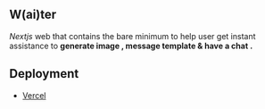 

## W(ai)ter

<i>Nextjs</i> web that contains the bare minimum to help user get instant assistance to <b>generate image , message template & have a chat . </b>


## Deployment

- [Vercel](https://waiter-stefanuswilfrid.vercel.app/) 
